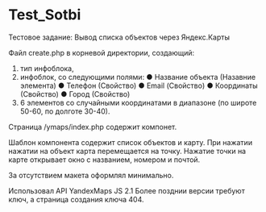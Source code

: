 # Test_Sotbi
Тестовое задание:
Вывод списка объектов через Яндекс.Карты

Файл create.php в корневой директории, создающий:
  1) тип инфоблока, 
  2) инфоблок, со следующими полями:
        ● Название объекта (Назавние элемента)
        ● Телефон (Свойство)
        ● Email (Свойство)
        ● Координаты (Свойство)
        ● Город (Свойство)
   3) 6 элементов со случайными координатами в диапазоне (по широте 50-60, по долготе 30-40). 

Страница /ymaps/index.php содержит компонет.

Шаблон компонента содержит список объектов и карту. 
  При нажатии нажатии на объект карта перемещается на точку. 
  Нажатие точки на карте открывает окно с названием, номером и почтой.

За отсутствием макета оформлял минимально.

Использовал API YandexMaps JS 2.1 
 Более позднии версии требуют ключ, а страница создания ключа 404.
 
